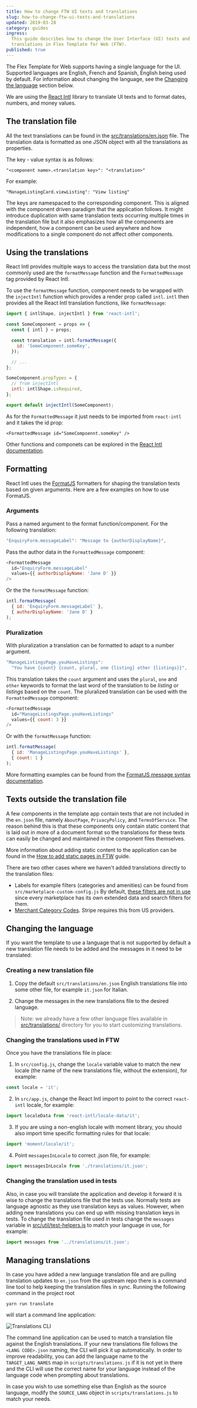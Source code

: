 ```yaml
---
title: How to change FTW UI texts and translations
slug: how-to-change-ftw-ui-texts-and-translations
updated: 2019-03-28
category: guides
ingress:
  This guide describes how to change the User Interface (UI) texts and
  translations in Flex Template for Web (FTW).
published: true
---
```


The Flex Template for Web supports having a single language for the UI.
Supported languages are English, French and Spanish, English being used
by default. For information about changing the language, see the
[Changing the language](#changing-the-language) section below.

We are using the [React Intl](https://github.com/yahoo/react-intl)
library to translate UI texts and to format dates, numbers, and money
values.

## The translation file

All the text translations can be found in the
[src/translations/en.json](https://github.com/sharetribe/flex-template-web/blob/master/src/translations/en.json)
file. The translation data is formatted as one JSON object with all the
translations as properties.

The key - value syntax is as follows:

```
"<component name>.<translation key>": "<translation>"
```

For example:

```
"ManageListingCard.viewListing": "View listing"
```

The keys are namespaced to the corresponding component. This is aligned
with the component driven paradigm that the application follows. It
might introduce duplication with same translation texts occurring
multiple times in the translation file but it also emphasizes how all
the components are independent, how a component can be used anywhere and
how modifications to a single component do not affect other components.


## Using the translations

React Intl provides multiple ways to access the translation data but the
most commonly used are the `formatMessage` function and the
`FormattedMessage` tag provided by React Intl.

To use the `formatMessage` function, component needs to be wrapped with
the `injectIntl` function which provides a render prop called `intl`.
`intl` then provides all the React Intl translation functions, like
`formatMessage`:

```js
import { intlShape, injectIntl } from 'react-intl';

const SomeComponent = props => {
  const { intl } = props;

  const translation = intl.formatMessage({
    id: 'SomeComponent.someKey',
  });

  // ...
};

SomeComponent.propTypes = {
  // from injectIntl
  intl: intlShape.isRequired,
};

export default injectIntl(SomeComponent);
```

As for the `FormattedMessage` it just needs to be imported from
`react-intl` and it takes the id prop:

```
<FormattedMessage id="SomeCompoennt.someKey" />
```

Other functions and componets can be explored in the
[React Intl documentation](https://github.com/yahoo/react-intl/wiki).


## Formatting

React Intl uses the [FormatJS](https://formatjs.io/) formatters for
shaping the translation texts based on given arguments. Here are a few
examples on how to use FormatJS.

### Arguments

Pass a named argument to the format function/component. For the
following translation:

```js
"EnquiryForm.messageLabel": "Message to {authorDisplayName}",
```

Pass the author data in the `FormattedMessage` component:

```js
<FormattedMessage
  id="EnquiryForm.messageLabel"
  values={{ authorDisplayName: 'Jane D' }}
/>
```

Or the the `formatMessage` function:

```js
intl.formatMessage(
  { id: 'EnquiryForm.messageLabel' },
  { authorDisplayName: 'Jane D' }
);
```

### Pluralization

With pluralization a translation can be formatted to adapt to a number
argument.

```js
"ManageListingsPage.youHaveListings":
  "You have {count} {count, plural, one {listing} other {listings}}",
```

This translation takes the `count` argument and uses the `plural`, `one`
and `other` keywords to format the last word of the translation to be
_listing_ or _listings_ based on the `count`. The pluralized translation
can be used with the `FormattedMessage` component:

```js
<FormattedMessage
  id="ManageListingsPage.youHaveListings"
  values={{ count: 3 }}
/>
```

Or with the `formatMessage` function:

```js
intl.formatMessage(
  { id: 'ManageListingsPage.youHaveListings' },
  { count: 1 }
);
```

More formatting examples can be found from the
[FormatJS message syntax documentation](https://formatjs.io/guides/message-syntax/).


## Texts outside the translation file

A few components in the template app contain texts that are not included
in the `en.json` file, namely `AboutPage`, `PrivacyPolicy`, and
`TermsOfService`. The reason behind this is that these components only
contain static content that is laid out in more of a document format so
the translations for these texts can easily be changed and maintained in
the component files themselves.

More information about adding static content to the application can be
found in the
[How to add static pages in FTW](/guides/how-to-add-static-pages-in-ftw/)
guide.

There are two other cases where we haven't added translations directly
to the translation files:

- Labels for example filters (categories and amenities) can be found
  from `src/marketplace-custom-config.js` By default,
  [these filters are not in use](/guides/how-to-change-search-filters-in-ftw/#adding-a-new-search-filter)
  since every marketplace has its own extended data and search filters
  for them.
- [Merchant Category Codes](https://github.com/sharetribe/flex-template-web/blob/master/src/forms/PayoutDetailsForm/merchantCategoryCodesUS.js).
  Stripe requires this from US providers.


## Changing the language

If you want the template to use a language that is not supported by
default a new translation file needs to be added and the messages in it
need to be translated:

### Creating a new translation file

1. Copy the default `src/translations/en.json` English translations file
   into some other file, for example `it.json` for Italian.

2. Change the messages in the new translations file to the desired
   language.

> Note: we already have a few other language files available in
> [src/translations/](https://github.com/sharetribe/flex-template-web/tree/master/src/translations)
> directory for you to start customizing translations.

### Changing the translations used in FTW

Once you have the translations file in place:

1. In `src/config.js`, change the `locale` variable value to match the
   new locale (the name of the new translations file, without the
   extension), for example:

```js
const locale = 'it';
```

2. In `src/app.js`, change the React Intl import to point to the correct
   `react-intl` locale, for example:

```js
import localeData from 'react-intl/locale-data/it';
```

3. If you are using a non-english locale with moment library, you should
   also import time specific formatting rules for that locale:

```js
import 'moment/locale/it';
```

4.  Point `messagesInLocale` to correct .json file, for example:

```js
import messagesInLocale from './translations/it.json';
```

### Changing the translation used in tests

Also, in case you will translate the application and develop it forward
it is wise to change the translations file that the tests use. Normally
tests are language agnostic as they use translation keys as values.
However, when adding new translations you can end up with missing
translation keys in tests. To change the translation file used in tests
change the `messages` variable in
[src/util/test-helpers.js](https://github.com/sharetribe/flex-template-web/blob/master/src/util/test-helpers.js)
to match your language in use, for example:

```js
import messages from '../translations/it.json';
```


## Managing translations

In case you have added a new language translation file and are pulling
translation updates to `en.json` from the upstream repo there is a
command line tool to help keeping the translation files in sync. Running
the following command in the project root

```
yarn run translate
```

will start a command line application:

![Translations CLI](./translations-cli.png)

The command line application can be used to match a translation file
against the English translations. If your new translations file follows
the `<LANG CODE>.json` naming, the CLI will pick it up automatically. In
order to improve readability, you can add the language name to the
`TARGET_LANG_NAMES` map in `scripts/translations.js` if it is not yet in
there and the CLI will use the correct name for your language instead of
the language code when prompting about translations.

In case you wish to use something else than English as the source
language, modify the `SOURCE_LANG` object in `scripts/translations.js`
to match your needs.
